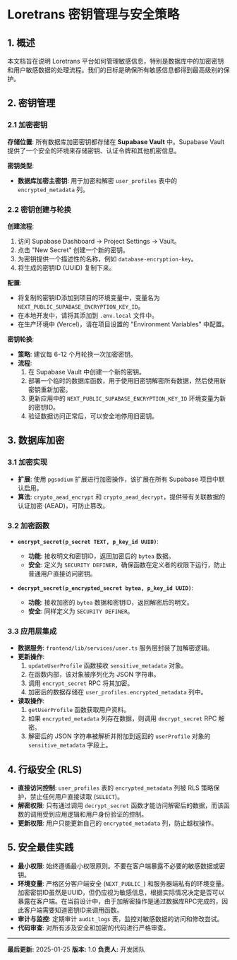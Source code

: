 # Loretrans 密钥管理与安全策略

## 1. 概述

本文档旨在说明 Loretrans 平台如何管理敏感信息，特别是数据库中的加密密钥和用户敏感数据的处理流程。我们的目标是确保所有敏感信息都得到最高级别的保护。

## 2. 密钥管理

### 2.1 加密密钥

**存储位置**: 所有数据库加密密钥都存储在 **Supabase Vault** 中。Supabase Vault 提供了一个安全的环境来存储密钥、认证令牌和其他机密信息。

**密钥类型**:
- **数据库加密主密钥**: 用于加密和解密 `user_profiles` 表中的 `encrypted_metadata` 列。

### 2.2 密钥创建与轮换

**创建流程**:
1.  访问 Supabase Dashboard -> Project Settings -> Vault。
2.  点击 "New Secret" 创建一个新的密钥。
3.  为密钥提供一个描述性的名称，例如 `database-encryption-key`。
4.  将生成的密钥ID (UUID) 复制下来。

**配置**:
- 将复制的密钥ID添加到项目的环境变量中，变量名为 `NEXT_PUBLIC_SUPABASE_ENCRYPTION_KEY_ID`。
- 在本地开发中，请将其添加到 `.env.local` 文件中。
- 在生产环境中 (Vercel)，请在项目设置的 "Environment Variables" 中配置。

**密钥轮换**:
- **策略**: 建议每 6-12 个月轮换一次加密密钥。
- **流程**:
    1. 在 Supabase Vault 中创建一个新的密钥。
    2. 部署一个临时的数据库函数，用于使用旧密钥解密所有数据，然后使用新密钥重新加密。
    3. 更新应用中的 `NEXT_PUBLIC_SUPABASE_ENCRYPTION_KEY_ID` 环境变量为新的密钥ID。
    4. 验证数据访问正常后，可以安全地停用旧密钥。

## 3. 数据库加密

### 3.1 加密实现

- **扩展**: 使用 `pgsodium` 扩展进行加密操作，该扩展在所有 Supabase 项目中默认启用。
- **算法**: `crypto_aead_encrypt` 和 `crypto_aead_decrypt`，提供带有关联数据的认证加密 (AEAD)，可防止篡改。

### 3.2 加密函数

- **`encrypt_secret(p_secret TEXT, p_key_id UUID)`**:
    - **功能**: 接收明文和密钥ID，返回加密后的 `bytea` 数据。
    - **安全**: 定义为 `SECURITY DEFINER`，确保函数在定义者的权限下运行，防止普通用户直接访问密钥。

- **`decrypt_secret(p_encrypted_secret bytea, p_key_id UUID)`**:
    - **功能**: 接收加密的 `bytea` 数据和密钥ID，返回解密后的明文。
    - **安全**: 同样定义为 `SECURITY DEFINER`。

### 3.3 应用层集成

- **数据服务**: `frontend/lib/services/user.ts` 服务层封装了加解密逻辑。
- **更新操作**:
    1. `updateUserProfile` 函数接收 `sensitive_metadata` 对象。
    2. 在函数内部，该对象被序列化为 JSON 字符串。
    3. 调用 `encrypt_secret` RPC 将其加密。
    4. 加密后的数据存储在 `user_profiles.encrypted_metadata` 列中。
- **读取操作**:
    1. `getUserProfile` 函数获取用户资料。
    2. 如果 `encrypted_metadata` 列存在数据，则调用 `decrypt_secret` RPC 解密。
    3. 解密后的 JSON 字符串被解析并附加到返回的 `userProfile` 对象的 `sensitive_metadata` 字段上。

## 4. 行级安全 (RLS)

- **直接访问控制**: `user_profiles` 表的 `encrypted_metadata` 列被 RLS 策略保护，禁止任何用户直接读取 (`SELECT`)。
- **解密权限**: 只有通过调用 `decrypt_secret` 函数才能访问解密后的数据，而该函数的调用受到应用逻辑和用户身份验证的控制。
- **更新权限**: 用户只能更新自己的 `encrypted_metadata` 列，防止越权操作。

## 5. 安全最佳实践

- **最小权限**: 始终遵循最小权限原则。不要在客户端暴露不必要的敏感数据或密钥。
- **环境变量**: 严格区分客户端安全 (`NEXT_PUBLIC_`) 和服务器端私有的环境变量。加密密钥ID虽然是UUID，但仍应视为敏感信息，根据实际情况决定是否可以暴露在客户端。在当前设计中，由于加解密操作是通过数据库RPC完成的，因此客户端需要知道密钥ID来调用函数。
- **审计与监控**: 定期审计 `audit_logs` 表，监控对敏感数据的访问和修改尝试。
- **代码审查**: 对所有涉及安全和加密的代码进行严格审查。

---
**最后更新:** 2025-01-25
**版本:** 1.0
**负责人:** 开发团队 